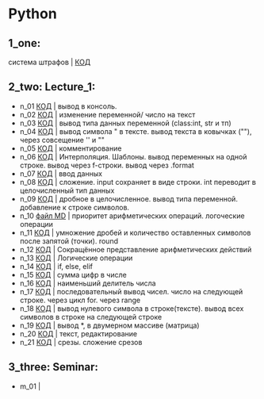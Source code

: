 # Python
## 1_one: 

система штрафов | [КОД](one/skilllb.py)
## 2_two: Lecture_1:
- n_01 [КОД](two/n_01.py) |  вывод в консоль.
- n_02 [КОД](two/n_02.py) | изменение переменной/ число на текст
- n_03 [КОД](two/n_03.py) | вывод типа данных переменной (class:int, str и  тп)
- n_04 [КОД](two/n_04.py) | вывод символа " в тексте. вывод текста в ковычках (""), через совсещение '' и ""
- n_05 [КОД](two/n_05.py) | комментирование
- n_06 [КОД](two/n_06.py) | Интерполяция. Шаблоны. вывод переменных на одной строке. вывод через f-строки. вывод через .format
- n_07 [КОД](two/n_07.py) | ввод данных
- n_08 [КОД](two/n_08.py) | сложение. input сохраняет в виде строки. int переводит в целочисленный тип данных
- n_09 [КОД](two/n_09.py) | дробное в целочисленное. вывод типа переменной. добавление к строке символов.
- n_10 [файл MD](two/n_10.md) | приоритет арифметических операций. логоческие операции
- n_11 [КОД](two/n_11.py) | умножение дробей и количество оставленных символов после запятой (точки). round 
- n_12 [КОД](two/n_12.py) | Сокращённое представление арифметических действий
- n_13 [КОД](two/n_13.py) | Логические операции
- n_14 [КОД](two/n_14.py) | if, else, elif
- n_15 [КОД](two/n_15.py) | сумма цифр в числе
- n_16 [КОД](two/n_16.py) | наименьший делитель числа
- n_17 [КОД](two/n_17.py) | последовательный вывод чисел. число на следующей строке. через цикл for. через range
- n_18 [КОД](two/n_18.py) | вывод нулевого символа в строке(тексте). вывод всех символов в строке на следующей строке
- n_19 [КОД](two/n_19.py) | вывод *, в двумерном массиве (матрица)
- n_20 [КОД](two/n_20.py) | текст, редактирование
- n_21 [КОД](two/n_21.py) | срезы. сложение срезов
    
## 3_three: Seminar:
- m_01 |




